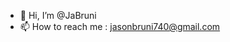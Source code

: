 - 👋 Hi, I’m @JaBruni
- 📫 How to reach me : jasonbruni740@gmail.com

<!---
JaBruni/JaBruni is a ✨ special ✨ repository because its `README.md` (this file) appears on your GitHub profile.
You can click the Preview link to take a look at your changes.
--->
